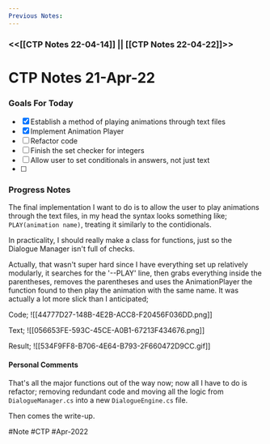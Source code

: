 ```yaml
---
Previous Notes: 
---
```

### <<[[CTP Notes 22-04-14]] || [[CTP Notes 22-04-22]]>> ###


# CTP Notes 21-Apr-22

### Goals For Today
- [x] Establish a method of playing animations through text files 
- [x] Implement Animation Player
- [ ] Refactor code
- [ ] Finish the set checker for integers
- [ ] Allow user to set conditionals in answers, not just text
- [ ] 

### Progress Notes
The final implementation I want to do is to allow the user to play animations through the text files, in my head the syntax looks something like; `PLAY(animation name)`, treating it similarly to the contidionals.

In practicality, I should really make a class for functions, just so the Dialogue Manager isn't full of checks.

Actually, that wasn't super hard since I have everything set up relatively modularly, it searches for the '--PLAY' line, then grabs everything inside the parentheses, removes the parentheses and uses the AnimationPlayer the function found to then play the animation with the same name. It was actually a lot more slick than I anticipated;

Code;
![[44777D27-148B-4E2B-ACC8-F20456F036DD.png]]

Text;
![[056653FE-593C-45CE-A0B1-67213F434676.png]]

Result;
![[534F9FF8-B706-4E64-B793-2F660472D9CC.gif]]

#### Personal Comments
That's all the major functions out of the way now; now all I have to do is refactor; removing redundant code and moving all the logic from `DialogueManager.cs` into a new `DialogueEngine.cs` file.

Then comes the write-up.


#Note #CTP #Apr-2022